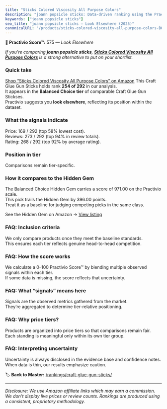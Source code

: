 ```yaml
---
title: "Sticks Colored Viscosity All Purpose Colors"
description: "joann popsicle sticks: Data-driven ranking using the Practivio Score™. Positioned by quality, value, demand, findability, momentum."
keywords: ["joann popsicle sticks"]
seo_title: "joann popsicle sticks — Look Elsewhere (2025)"
canonicalURL: "/products/sticks-colored-viscosity-all-purpose-colors-B0DZ6YPSY9/"
---
```


**🚫 Practivio Score™:** 575 — _Look Elsewhere_


*If you're comparing **joann popsicle sticks**, **[Sticks Colored Viscosity All Purpose Colors](https://www.amazon.com/dp/B0DZ6YPSY9?tag=practivio-20)** is a strong alternative to put on your shortlist.*
### Quick take
[Shop “Sticks Colored Viscosity All Purpose Colors” on Amazon](https://www.amazon.com/dp/B0DZ6YPSY9?tag=practivio-20)
This Craft Glue Gun Sticks holds rank **254 of 292** in our analysis.  
It appears in the **Balanced Choice tier** of comparable Craft Glue Gun Stickses.  
Practivio suggests you **look elsewhere**, reflecting its position within the dataset.

### What the signals indicate
Price: 169 / 292 (top 58% lowest cost).  
Reviews: 273 / 292 (top 94% in review totals).  
Rating: 268 / 292 (top 92% by average rating).  

### Position in tier
Comparisons remain tier-specific.

### How it compares to the Hidden Gem
The Balanced Choice Hidden Gem carries a score of 971.00 on the Practivio scale.  
This pick trails the Hidden Gem by 396.00 points.  
Treat it as a baseline for judging competing picks in the same class.  

See the Hidden Gem on Amazon → [View listing](https://www.amazon.com/dp/B0013CDGT6?tag=practivio-20)

### FAQ: Inclusion criteria
We only compare products once they meet the baseline standards.  
This ensures each tier reflects genuine head-to-head competition.

### FAQ: How the score works
We calculate a 0–100 Practivio Score™ by blending multiple observed signals within each tier.  
If some data is missing, the score reflects that uncertainty.

### FAQ: What “signals” means here
Signals are the observed metrics gathered from the market.  
They’re aggregated to determine tier-relative positioning.

### FAQ: Why price tiers?
Products are organized into price tiers so that comparisons remain fair.  
Each standing is meaningful only within its own tier group.

### FAQ: Interpreting uncertainty
Uncertainty is always disclosed in the evidence base and confidence notes.  
When data is thin, our results emphasize caution.


🏷️ **Back to Master:** [/rankings/craft-glue-gun-sticks/](/rankings/craft-glue-gun-sticks/)

---
_Disclosure: We use Amazon affiliate links which may earn a commission. We don’t display live prices or review counts. Rankings are produced using a consistent, proprietary methodology._
